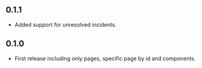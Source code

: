 ## 0.1.1

* Added support for unresolved incidents.

## 0.1.0

* First release including only pages, specific page by id and components.
